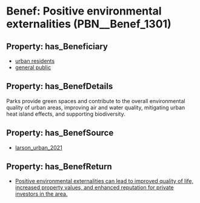 # Benef: __Positive environmental externalities__ (PBN__Benef_1301)

## Property: has_Beneficiary

* [urban residents](../Stakeholder/PBN__Stakeholder_209)
* [general public](../Stakeholder/PBN__Stakeholder_29)

## Property: has_BenefDetails

Parks provide green spaces and contribute to the overall environmental quality of urban areas, improving air and water quality, mitigating urban heat island effects, and supporting biodiversity.

## Property: has_BenefSource

* [larson_urban_2021](../Article/PBN__Article_276)

## Property: has_BenefReturn

* [Positive environmental externalities can lead to improved quality of life, increased property values, and enhanced reputation for private investors in the area.](../BenefReturn/PBN__BenefReturn_1470)

